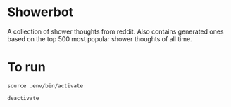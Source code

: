 # Showerbot

A collection of shower thoughts from reddit. Also contains generated ones based
on the top 500 most popular shower thoughts of all time. 

# To run

```
source .env/bin/activate

deactivate

```
